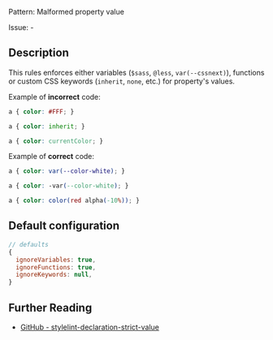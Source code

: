 Pattern: Malformed property value

Issue: -

## Description

This rules enforces either variables (`$sass`, `@less`, `var(--cssnext)`), functions or custom CSS keywords (`inherit`, `none`, etc.) for property's values.

Example of **incorrect** code:

```css
a { color: #FFF; }

a { color: inherit; }

a { color: currentColor; }
```

Example of **correct** code:

```css
a { color: var(--color-white); }

a { color: -var(--color-white); }

a { color: color(red alpha(-10%)); }
```

## Default configuration

```js
// defaults
{
  ignoreVariables: true,
  ignoreFunctions: true,
  ignoreKeywords: null,
}
```

## Further Reading

* [GitHub - stylelint-declaration-strict-value](https://github.com/AndyOGo/stylelint-declaration-strict-value#primary-options)